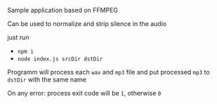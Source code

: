 Sample application based on FFMPEG

Can be used to normalize and strip silence in the audio

just run 
* `npm i`
* `node index.js srcDir dstDir`

Programm will process each `wav` and `mp3` file and put processed `mp3` to `dstDir` with the same name

On any error: process exit code will be `1`, otherwise `0`